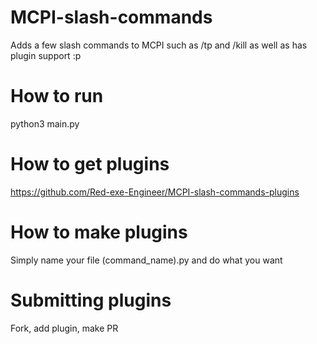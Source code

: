 # MCPI-slash-commands
Adds a few slash commands to MCPI such as /tp and /kill as well as has plugin support :p

# How to run
python3 main.py

# How to get plugins
https://github.com/Red-exe-Engineer/MCPI-slash-commands-plugins

# How to make plugins
Simply name your file (command_name).py and do what you want

# Submitting plugins
Fork, add plugin, make PR
